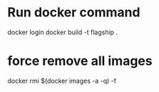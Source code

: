 # Run docker command
docker login
docker build -t flagship .

# force remove all images
docker rmi $(docker images -a -q) -f